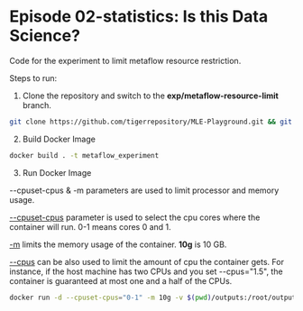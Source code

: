 # Episode 02-statistics: Is this Data Science?

Code for the experiment to limit metaflow resource restriction.

Steps to run:

1. Clone the repository and switch to the **exp/metaflow-resource-limit** branch.

```bash
git clone https://github.com/tigerrepository/MLE-Playground.git && git checkout exp/metaflow-resource-limit
```

2. Build Docker Image

```bash
docker build . -t metaflow_experiment
```

3. Run Docker Image

--cpuset-cpus & -m parameters are used to limit processor and memory usage.

[--cpuset-cpus](https://docs.docker.com/engine/reference/run/#cpuset-constraint) parameter is used to select the cpu cores where the container will run. 0-1 means cores 0 and 1.

[-m](https://docs.docker.com/engine/reference/run/#runtime-constraints-on-resources) limits the memory usage of the container. **10g** is 10 GB.

[--cpus](https://docs.docker.com/config/containers/resource_constraints/#configure-the-default-cfs-scheduler) can be also used to limit the amount of cpu the container gets. For instance, if the host machine has two CPUs and you set --cpus="1.5", the container is guaranteed at most one and a half of the CPUs.

```bash
docker run -d --cpuset-cpus="0-1" -m 10g -v $(pwd)/outputs:/root/outputs metaflow_experiment python stats.py --no-pylint run
```